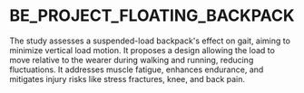 # BE_PROJECT_FLOATING_BACKPACK
The study assesses a suspended-load backpack's effect on gait, aiming to minimize vertical load motion. It proposes a design allowing the load to move relative to the wearer during walking and running, reducing fluctuations. It addresses muscle fatigue, enhances endurance, and mitigates injury risks like stress fractures, knee, and back pain.
